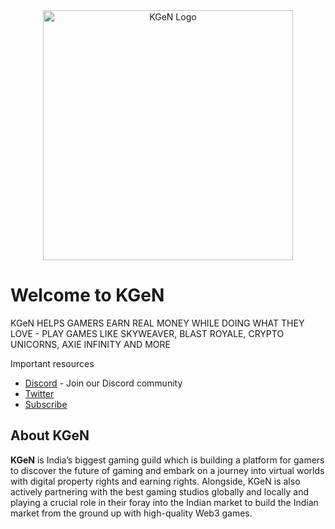<div align="center">
  <img src="https://pbs.twimg.com/profile_images/1767173755170831536/Xmxo9hCb_400x400.jpg" alt="KGeN Logo" width="400">
</div>

# Welcome to KGeN

KGeN HELPS GAMERS EARN REAL MONEY WHILE DOING WHAT THEY LOVE - PLAY GAMES LIKE SKYWEAVER, BLAST ROYALE, CRYPTO UNICORNS, AXIE INFINITY AND MORE

Important resources

- [Discord](https://discord.gg/kgen) - Join our Discord community
- [Twitter]([https://twitter.com/IndiGG_DAO](https://twitter.com/KGeN_IO))
- [Subscribe](https://substack.com/@kgen)

## About KGeN

**KGeN** is India’s biggest gaming guild which is building a platform for gamers to discover the future of gaming and embark on a journey into virtual worlds with digital property rights and earning rights. Alongside, KGeN is also actively partnering with the best gaming studios globally and locally and playing a crucial role in their foray into the Indian market to build the Indian market from the ground up with high-quality Web3 games.
